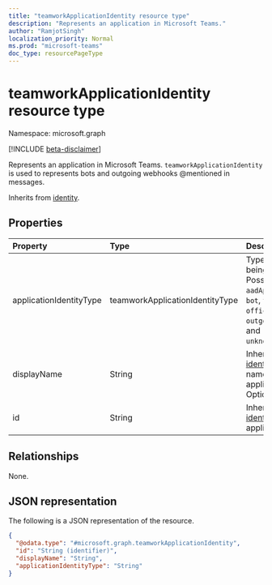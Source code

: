 ```yaml
---
title: "teamworkApplicationIdentity resource type"
description: "Represents an application in Microsoft Teams."
author: "RamjotSingh"
localization_priority: Normal
ms.prod: "microsoft-teams"
doc_type: resourcePageType
---
```


# teamworkApplicationIdentity resource type

Namespace: microsoft.graph

[!INCLUDE [beta-disclaimer](../../includes/beta-disclaimer.md)]

Represents an application in Microsoft Teams. `teamworkApplicationIdentity` is used to represents bots and outgoing webhooks @mentioned in messages.


Inherits from [identity](../resources/identity.md).

## Properties
|Property|Type|Description|
|:---|:---|:---|
|applicationIdentityType|teamworkApplicationIdentityType| Type of application being referenced. Possible values are: `aadApplication`, `bot`, `tenantBot`, `office365Connector`, `outgoingWebhook`, and `unknownFutureValue`.|
|displayName|String|Inherited from [identity](../resources/identity.md). Display name of the application. Optional.|
|id|String|Inherited from [identity](../resources/identity.md). Id of the application.|

## Relationships
None.

## JSON representation
The following is a JSON representation of the resource.
<!-- {
  "blockType": "resource",
  "@odata.type": "microsoft.graph.teamworkApplicationIdentity"
}
-->
``` json
{
  "@odata.type": "#microsoft.graph.teamworkApplicationIdentity",
  "id": "String (identifier)",
  "displayName": "String",
  "applicationIdentityType": "String"
}
```

